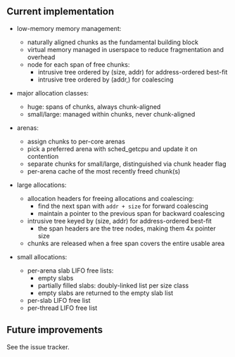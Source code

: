 ## Current implementation

- low-memory memory management:
    - naturally aligned chunks as the fundamental building block
    - virtual memory managed in userspace to reduce fragmentation and overhead
    - node for each span of free chunks:
        - intrusive tree ordered by (size, addr) for address-ordered best-fit
        - intrusive tree ordered by (addr,) for coalescing

- major allocation classes:
    - huge: spans of chunks, always chunk-aligned
    - small/large: managed within chunks, never chunk-aligned

- arenas:
    - assign chunks to per-core arenas
    - pick a preferred arena with sched_getcpu and update it on contention
    - separate chunks for small/large, distinguished via chunk header flag
    - per-arena cache of the most recently freed chunk(s)

- large allocations:
    - allocation headers for freeing allocations and coalescing:
        - find the next span with `addr + size` for forward coalescing
        - maintain a pointer to the previous span for backward coalescing
    - intrusive tree keyed by (size, addr) for address-ordered best-fit
        - the span headers are the tree nodes, making them 4x pointer size
    - chunks are released when a free span covers the entire usable area

- small allocations:
    - per-arena slab LIFO free lists:
        - empty slabs
        - partially filled slabs: doubly-linked list per size class
        - empty slabs are returned to the empty slab list
    - per-slab LIFO free list
    - per-thread LIFO free list

## Future improvements

See the issue tracker.
